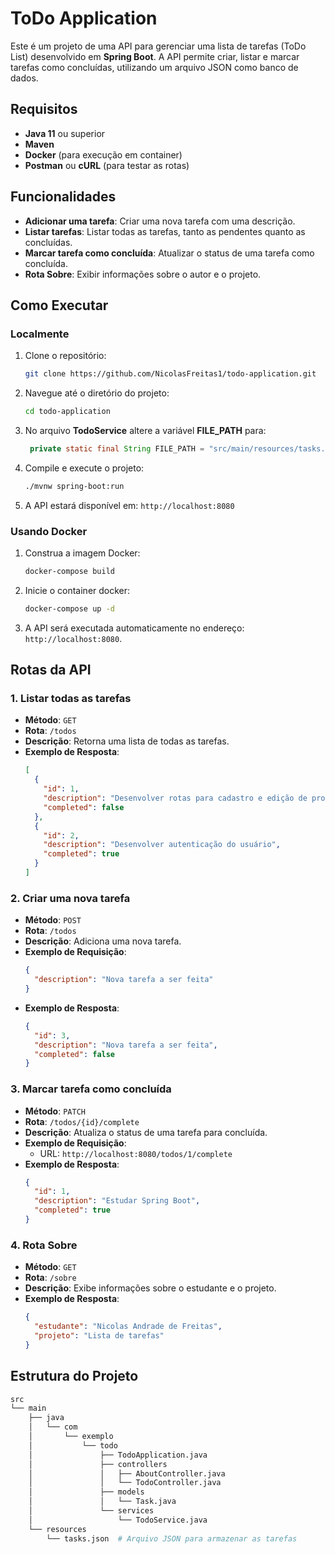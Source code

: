 # ToDo Application

Este é um projeto de uma API para gerenciar uma lista de tarefas (ToDo List) desenvolvido em **Spring Boot**. A API permite criar, listar e marcar tarefas como concluídas, utilizando um arquivo JSON como banco de dados.

## Requisitos

- **Java 11** ou superior
- **Maven**
- **Docker** (para execução em container)
- **Postman** ou **cURL** (para testar as rotas)

## Funcionalidades

- **Adicionar uma tarefa**: Criar uma nova tarefa com uma descrição.
- **Listar tarefas**: Listar todas as tarefas, tanto as pendentes quanto as concluídas.
- **Marcar tarefa como concluída**: Atualizar o status de uma tarefa como concluída.
- **Rota Sobre**: Exibir informações sobre o autor e o projeto.

## Como Executar

### Localmente

1. Clone o repositório:

   ```bash
   git clone https://github.com/NicolasFreitas1/todo-application.git
   ```

2. Navegue até o diretório do projeto:

   ```bash
   cd todo-application
   ```

3. No arquivo **TodoService** altere a variável **FILE_PATH** para:

   ```java
    private static final String FILE_PATH = "src/main/resources/tasks.json";
   ```

4. Compile e execute o projeto:

   ```bash
   ./mvnw spring-boot:run
   ```

5. A API estará disponível em: `http://localhost:8080`

### Usando Docker

1. Construa a imagem Docker:

   ```bash
   docker-compose build
   ```

2. Inicie o container docker:

   ```bash
   docker-compose up -d
   ```

3. A API será executada automaticamente no endereço: `http://localhost:8080`.

## Rotas da API

### 1. **Listar todas as tarefas**

- **Método**: `GET`
- **Rota**: `/todos`
- **Descrição**: Retorna uma lista de todas as tarefas.
- **Exemplo de Resposta**:
  ```json
  [
    {
      "id": 1,
      "description": "Desenvolver rotas para cadastro e edição de produtos",
      "completed": false
    },
    {
      "id": 2,
      "description": "Desenvolver autenticação do usuário",
      "completed": true
    }
  ]
  ```

### 2. **Criar uma nova tarefa**

- **Método**: `POST`
- **Rota**: `/todos`
- **Descrição**: Adiciona uma nova tarefa.
- **Exemplo de Requisição**:
  ```json
  {
    "description": "Nova tarefa a ser feita"
  }
  ```
- **Exemplo de Resposta**:
  ```json
  {
    "id": 3,
    "description": "Nova tarefa a ser feita",
    "completed": false
  }
  ```

### 3. **Marcar tarefa como concluída**

- **Método**: `PATCH`
- **Rota**: `/todos/{id}/complete`
- **Descrição**: Atualiza o status de uma tarefa para concluída.
- **Exemplo de Requisição**:
  - URL: `http://localhost:8080/todos/1/complete`
- **Exemplo de Resposta**:
  ```json
  {
    "id": 1,
    "description": "Estudar Spring Boot",
    "completed": true
  }
  ```

### 4. **Rota Sobre**

- **Método**: `GET`
- **Rota**: `/sobre`
- **Descrição**: Exibe informações sobre o estudante e o projeto.
- **Exemplo de Resposta**:
  ```json
  {
    "estudante": "Nicolas Andrade de Freitas",
    "projeto": "Lista de tarefas"
  }
  ```

## Estrutura do Projeto

```bash
src
└── main
    ├── java
    │   └── com
    │       └── exemplo
    │           └── todo
    │               ├── TodoApplication.java
    │               ├── controllers
    │               │   ├── AboutController.java
    │               │   └── TodoController.java
    │               ├── models
    │               │   └── Task.java
    │               └── services
    │                   └── TodoService.java
    └── resources
        └── tasks.json  # Arquivo JSON para armazenar as tarefas
```
